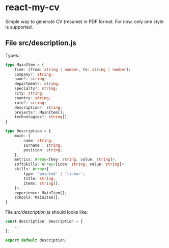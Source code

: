 # react-my-cv

Simple way to generate CV (resume) in PDF format. For now, only one style is supported.


## File src/description.js

Types:

```ts
type MainItem = {
    time: [from: string | number, to: string | number];
    company?: string;
    name?: string;
    department?: string;
    specialty?: string;
    city: string;
    country: string;
    role?: string;
    description?: string;
    projects?: MainItem[];
    technologies?: string[];
}    
```

```ts
type Description = {
    main: {
        name: string;
        surname : string;
        position: string;
    },
    metrics: Array<[key: string, value: string]>,
    softSkills: Array<[icon: string, value: string]>
    skills: Array<{
        type: 'pointed' | 'linear';
        title: string;
        items: string[];
    }>;
    experience: MainItem[];
    schools: MainItem[];
}
```

File *src/description.js* should looks like:

```ts
const description: Description = {
    ...
};

export default description;
```
